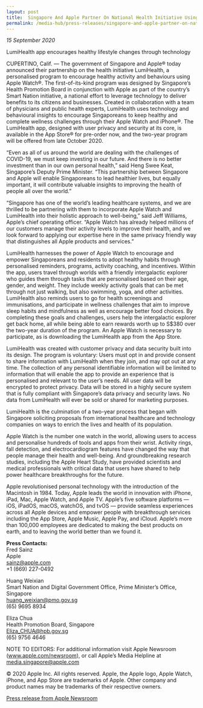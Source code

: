 ```yaml
---
layout: post
title:  Singapore And Apple Partner On National Health Initiative Using Apple Watch
permalink: /media-hub/press-releases/singapore-and-apple-partner-on-national-health-initiative-using-apple-watch
---
```

_15 September 2020_

LumiHealth app encourages healthy lifestyle changes through technology

CUPERTINO, Calif. — The government of Singapore and Apple® today announced their partnership on the health initiative LumiHealth, a personalised program to encourage healthy activity and behaviours using Apple Watch®. The first-of-its-kind program was designed by Singapore’s Health Promotion Board in conjunction with Apple as part of the country’s Smart Nation initiative, a national effort to leverage technology to deliver benefits to its citizens and businesses. Created in collaboration with a team of physicians and public health experts, LumiHealth uses technology and behavioural insights to encourage Singaporeans to keep healthy and complete wellness challenges through their Apple Watch and iPhone®. The LumiHealth app, designed with user privacy and security at its core, is available in the App Store® for pre-order now, and the two-year program will be offered from late October 2020.

“Even as all of us around the world are dealing with the challenges of COVID-19, we must keep investing in our future. And there is no better investment than in our own personal health,” said Heng Swee Keat, Singapore’s Deputy Prime Minister. “This partnership between Singapore and Apple will enable Singaporeans to lead healthier lives, but equally important, it will contribute valuable insights to improving the health of people all over the world.”

“Singapore has one of the world’s leading healthcare systems, and we are thrilled to be partnering with them to incorporate Apple Watch and LumiHealth into their holistic approach to well-being,” said Jeff Williams, Apple’s chief operating officer. “Apple Watch has already helped millions of our customers manage their activity levels to improve their health, and we look forward to applying our expertise here in the same privacy friendly way that distinguishes all Apple products and services.”

LumiHealth harnesses the power of Apple Watch to encourage and empower Singaporeans and residents to adopt healthy habits through personalised reminders, programs, activity coaching, and incentives. Within the app, users travel through worlds with a friendly intergalactic explorer who guides them through tasks that are personalised based on their age, gender, and weight. They include weekly activity goals that can be met through not just walking, but also swimming, yoga, and other activities. LumiHealth also reminds users to go for health screenings and immunisations, and participate in wellness challenges that aim to improve sleep habits and mindfulness as well as encourage better food choices. By completing these goals and challenges, users help the intergalactic explorer get back home, all while being able to earn rewards worth up to S$380 over the two-year duration of the program. An Apple Watch is necessary to participate, as is downloading the LumiHealth app from the App Store.

LumiHealth was created with customer privacy and data security built into its design. The program is voluntary: Users must opt in and provide consent to share information with LumiHealth when they join, and may opt out at any time. The collection of any personal identifiable information will be limited to information that will enable the app to provide an experience that is personalised and relevant to the user’s needs. All user data will be encrypted to protect privacy. Data will be stored in a highly secure system that is fully compliant with Singapore’s data privacy and security laws. No data from LumiHealth will ever be sold or shared for marketing purposes.

LumiHealth is the culmination of a two-year process that began with Singapore soliciting proposals from international healthcare and technology companies on ways to enrich the lives and health of its population.

Apple Watch is the number one watch in the world, allowing users to access and personalise hundreds of tools and apps from their wrist. Activity rings, fall detection, and electrocardiogram features have changed the way that people manage their health and well-being. And groundbreaking research studies, including the Apple Heart Study, have provided scientists and medical professionals with critical data that users have shared to help power healthcare breakthroughs for the future.
  
Apple revolutionised personal technology with the introduction of the Macintosh in 1984. Today, Apple leads the world in innovation with iPhone, iPad, Mac, Apple Watch, and Apple TV. Apple’s five software platforms — iOS, iPadOS, macOS, watchOS, and tvOS — provide seamless experiences across all Apple devices and empower people with breakthrough services including the App Store, Apple Music, Apple Pay, and iCloud. Apple’s more than 100,000 employees are dedicated to making the best products on earth, and to leaving the world better than we found it.
  
**Press Contacts:**  
Fred Sainz  
Apple  
[sainz@apple.com](mailto:sainz@apple.com)  
+1 (669) 227-0492
  
Huang Weixian  
Smart Nation and Digital Government Office, Prime Minister’s Office, Singapore  
[huang_weixian@pmo.gov.sg](mailto:huang_weixian@pmo.gov.sg)  
(65) 9695 8934
  
Eliza Chua  
Health Promotion Board, Singapore  
[Eliza_CHUA@hpb.gov.sg](mailto:Eliza_CHUA@hpb.gov.sg)  
(65) 9756 4646

NOTE TO EDITORS: For additional information visit Apple Newsroom (www.apple.com/newsroom), or call Apple’s Media Helpline at media.singapore@apple.com  

© 2020 Apple Inc. All rights reserved. Apple, the Apple logo, Apple Watch, iPhone, and App Store are trademarks of Apple. Other company and product names may be trademarks of their respective owners.

[Press release from Apple Newsroom](https://www.apple.com/newsroom/2020/09/singapore-and-apple-partner-on-national-health-initiative-using-apple-watch/)
